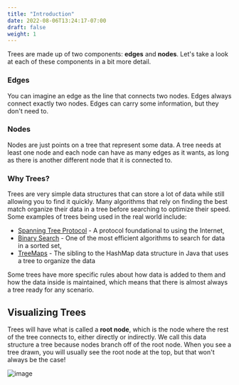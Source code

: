 ```yaml
---
title: "Introduction"
date: 2022-08-06T13:24:17-07:00
draft: false
weight: 1
--- 
```


Trees are made up of two components: **edges** and **nodes**. Let's take a look at each of these components in a bit more detail.

### Edges

You can imagine an edge as the line that connects two nodes. Edges always connect exactly two nodes. Edges can carry some information, but they don't need to.

### Nodes

Nodes are just points on a tree that represent some data. A tree needs at least one node and each node can have as many edges as it wants, as long as there is another different node that it is connected to.

### Why Trees?

Trees are very simple data structures that can store a lot of data while still allowing you to find it quickly. Many algorithms that rely on finding the best match organize their data in a tree before searching to optimize their speed. Some examples of trees being used in the real world include:
* <a href="https://en.wikipedia.org/wiki/Spanning_Tree_Protocol" target="_blank">Spanning Tree Protocol</a> - A protocol foundational to using the Internet, 
* <a href="https://en.wikipedia.org/wiki/Binary_search_algorithm" target="_blank">Binary Search</a> - One of the most efficient algorithms to search for data in a sorted set,
* <a href="https://docs.oracle.com/javase/8/docs/api/java/util/TreeMap.html" target="_blank">TreeMaps</a> - The sibling to the HashMap data structure in Java that uses a tree to organize the data

Some trees have more specific rules about how data is added to them and how the data inside is maintained, which means that there is almost always a tree ready for any scenario.

## Visualizing Trees

Trees will have what is called a **root node**, which is the node where the rest of the tree connects to, either directly or indirectly. We call this data structure a tree because nodes branch off of the root node. When you see a tree drawn, you will usually see the root node at the top, but that won't always be the case!

![image](../img/tree.png)

